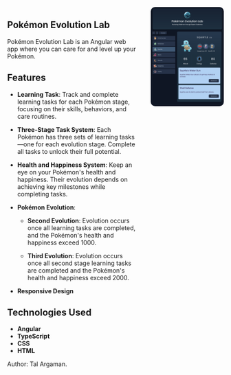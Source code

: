 <div style="display: flex; align-items: flex-start; gap: 2rem;">

  <div style="flex: 2; max-width: 60%;">
  
  ## Pokémon Evolution Lab

  Pokémon Evolution Lab is an Angular web app where you can care for and level up your Pokémon.

  ## Features

  - **Learning Task**: Track and complete learning tasks for each Pokémon stage, focusing on their skills, behaviors, and care routines.

  - **Three-Stage Task System**: Each Pokémon has three sets of learning tasks—one for each evolution stage. Complete all tasks to unlock their full potential.

  - **Health and Happiness System**: Keep an eye on your Pokémon's health and happiness. Their evolution depends on achieving key milestones while completing tasks.

  - **Pokémon Evolution**:

    - **Second Evolution**: Evolution occurs once all learning tasks are completed, and the Pokémon's health and happiness exceed 1000.
    
    - **Third Evolution**: Evolution occurs once all second stage learning tasks are completed and the Pokémon's health and happiness exceed 2000. 

  - **Responsive Design**

  ## Technologies Used

  - **Angular**
  - **TypeScript**
  - **CSS**
  - **HTML**

  Author: Tal Argaman.

  </div>

  <div style="flex: 1; text-align: center;">
    <img src="./src/assets/pokemon-lab-screen.png" alt="Pokemon Lab Screenshot" style="max-width: 100%; border-radius: 10px;">
  </div>

</div>
